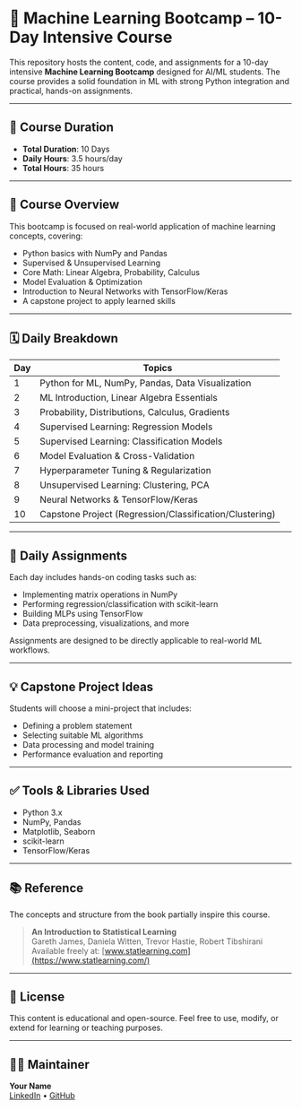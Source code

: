# 🧠 Machine Learning Bootcamp – 10-Day Intensive Course

This repository hosts the content, code, and assignments for a 10-day intensive **Machine Learning Bootcamp** designed for AI/ML students. The course provides a solid foundation in ML with strong Python integration and practical, hands-on assignments.

---

## 📅 Course Duration

- **Total Duration**: 10 Days  
- **Daily Hours**: 3.5 hours/day  
- **Total Hours**: 35 hours  

---

## 📘 Course Overview

This bootcamp is focused on real-world application of machine learning concepts, covering:

- Python basics with NumPy and Pandas
- Supervised & Unsupervised Learning
- Core Math: Linear Algebra, Probability, Calculus
- Model Evaluation & Optimization
- Introduction to Neural Networks with TensorFlow/Keras
- A capstone project to apply learned skills

---

## 🗓️ Daily Breakdown

| Day | Topics |
|-----|--------|
| 1 | Python for ML, NumPy, Pandas, Data Visualization |
| 2 | ML Introduction, Linear Algebra Essentials |
| 3 | Probability, Distributions, Calculus, Gradients |
| 4 | Supervised Learning: Regression Models |
| 5 | Supervised Learning: Classification Models |
| 6 | Model Evaluation & Cross-Validation |
| 7 | Hyperparameter Tuning & Regularization |
| 8 | Unsupervised Learning: Clustering, PCA |
| 9 | Neural Networks & TensorFlow/Keras |
| 10 | Capstone Project (Regression/Classification/Clustering) |

---

## 🧪 Daily Assignments

Each day includes hands-on coding tasks such as:

- Implementing matrix operations in NumPy
- Performing regression/classification with scikit-learn
- Building MLPs using TensorFlow
- Data preprocessing, visualizations, and more

Assignments are designed to be directly applicable to real-world ML workflows.

---

## 💡 Capstone Project Ideas

Students will choose a mini-project that includes:

- Defining a problem statement
- Selecting suitable ML algorithms
- Data processing and model training
- Performance evaluation and reporting

---

## ✅ Tools & Libraries Used

- Python 3.x
- NumPy, Pandas
- Matplotlib, Seaborn
- scikit-learn
- TensorFlow/Keras

---

## 📚 Reference

The concepts and structure from the book partially inspire this course.

> **An Introduction to Statistical Learning**  
> Gareth James, Daniela Witten, Trevor Hastie, Robert Tibshirani  
> Available freely at: [www.statlearning.com](https://www.statlearning.com/)

---


## 📜 License

This content is educational and open-source. Feel free to use, modify, or extend for learning or teaching purposes.

---

## 👩‍💻 Maintainer

**Your Name**  
[LinkedIn](https://www.linkedin.com/in/vijaydwivedi/) • [GitHub](https://github.com/VijayDwivedi-ml/VijayDwivedi-ml)



